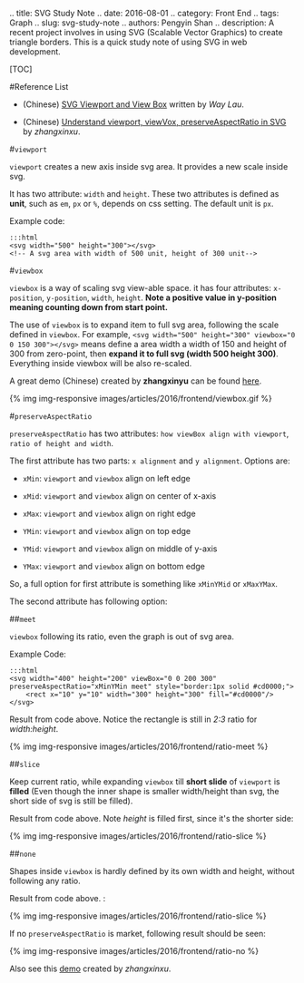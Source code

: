 .. title: SVG Study Note
.. date: 2016-08-01
.. category: Front End
.. tags: Graph
.. slug: svg-study-note
.. authors: Pengyin Shan
.. description: A recent project involves in using SVG (Scalable Vector Graphics) to create triangle borders. This is a quick study note of using SVG in web development.

[TOC]

#Reference List

- (Chinese) <a href="http://waylau.com/svg-viewport-view-box/?utm_source=tuicool&utm_medium=referral">SVG Viewport and View Box</a> written by *Way Lau*.

- (Chinese) <a href="http://www.zhangxinxu.com/wordpress/2014/08/svg-viewport-viewbox-preserveaspectratio/">Understand viewport, viewVox, preserveAspectRatio in SVG</a> by *zhangxinxu*.


#`viewport`

`viewport` creates a new axis inside svg area. It provides a new scale inside svg.



It has two attribute: `width` and `height`. These two attributes is defined as **unit**, such as `em`, `px` or `%`, depends on css setting. The default unit is `px`.

Example code:

    :::html
    <svg width="500" height="300"></svg>
    <!-- A svg area with width of 500 unit, height of 300 unit-->

#`viewbox`

`viewbox` is a way of scaling svg view-able space. it has four attributes: `x-position`, `y-position`, `width`, `height`. **Note a positive value in y-position meaning counting down from start point.**

The use of `viewbox` is to expand item to full svg area, following the scale defined in `viewbox`. For example, `<svg width="500" height="300" viewbox="0 0 150 300"></svg>` means define a area width a width of 150 and height of 300 from zero-point, then **expand it to full svg (width 500 height 300)**. Everything inside viewbox will be also re-scaled.

A great demo (Chinese) created by **zhangxinyu** can be found <a href="http://www.zhangxinxu.com/study/201408/svg-viewbox-explain.html">here</a>.

{% img img-responsive images/articles/2016/frontend/viewbox.gif %}

#`preserveAspectRatio`

`preserveAspectRatio` has two attributes: `how viewBox align with viewport`, `ratio of height and width`.

The first attribute has two parts: `x alignment` and `y alignment`. Options are:

- `xMin`: `viewport` and `viewbox` align on left edge

- `xMid`: `viewport` and `viewbox` align on center of x-axis

- `xMax`: `viewport` and `viewbox` align on right edge

- `YMin`: `viewport` and `viewbox` align on top edge

- `YMid`: `viewport` and `viewbox` align on middle of y-axis

- `YMax`: `viewport` and `viewbox` align on bottom edge

So, a full option for first attribute is something like `xMinYMid` or `xMaxYMax`.

The second attribute has following option:

##`meet`

`viewbox` following its ratio, even the graph is out of svg area.

Example Code:

    :::html
    <svg width="400" height="200" viewBox="0 0 200 300" preserveAspectRatio="xMinYMin meet" style="border:1px solid #cd0000;">
        <rect x="10" y="10" width="300" height="300" fill="#cd0000"/>
    </svg>

Result from code above. Notice the rectangle is still in *2:3* ratio for *width:height*.

{% img img-responsive images/articles/2016/frontend/ratio-meet %}

##`slice`

Keep current ratio, while expanding `viewbox` till **short slide** of `viewport` is **filled** (Even though the inner shape is smaller width/height than svg, the short side of svg is still be filled).

Result from code above. Note *height* is filled first, since it's the shorter side:

{% img img-responsive images/articles/2016/frontend/ratio-slice %}

##`none`

Shapes inside `viewbox` is hardly defined by its own width and height, without following any ratio.

Result from code above. :

{% img img-responsive images/articles/2016/frontend/ratio-slice %}

If no `preserveAspectRatio` is market, following result should be seen:

{% img img-responsive images/articles/2016/frontend/ratio-no %}

Also see this <a href="http://www.zhangxinxu.com/study/201408/svg-preserveaspectratio-meet-slice-none.html">demo</a> created by *zhangxinxu*.


